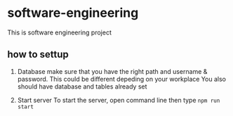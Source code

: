 # software-engineering

This is software engineering project 

## how to settup 

1. Database 
make sure that you have the right path and username & password.
This could be different depeding on your workplace
You also should have database and tables already set

2. Start server
To start the server, open command line 
then type `npm run start`
